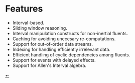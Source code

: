 # Features

- Interval-based.
- Sliding window reasoning.
- Interval manipulation constructs for non-inertial fluents.
- Caching for avoiding unecesary re-computations.
- Support for out-of-order data streams.
- Indexing for handling efficiently irrelevant data.
- Efficient handling of cyclic dependencies among fluents.
- Support for events with delayed effects.
- Support for Allen's Interval algebra.

[🠔](contents.md)
